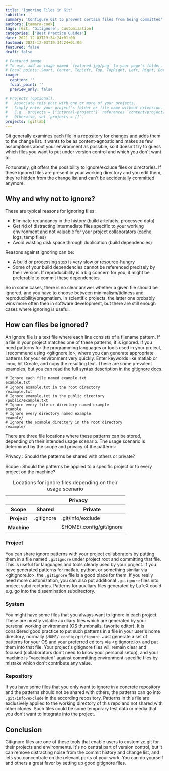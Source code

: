 ```yaml
---
title: 'Ignoring Files in Git'
subtitle: ''
summary: 'Configure Git to prevent certain files from being committed'
authors: [tamara-cook]
tags: [Git, 'Gitignore', Customization]
categories: ['Best Practice Guides']
date: 2021-12-03T19:34:24+01:00
lastmod: 2021-12-03T19:34:24+01:00
featured: false
draft: false

# Featured image
# To use, add an image named `featured.jpg/png` to your page's folder.
# Focal points: Smart, Center, TopLeft, Top, TopRight, Left, Right, BottomLeft, Bottom, BottomRight.
image:
  caption: ''
  focal_point: ''
  preview_only: false

# Projects (optional).
#   Associate this post with one or more of your projects.
#   Simply enter your project's folder or file name without extension.
#   E.g. `projects = ["internal-project"]` references `content/project/deep-learning/index.md`.
#   Otherwise, set `projects = []`.
projects: [gitlab]
---
```


Git generally examines each file in a repository for changes and adds them to the change list.
It wants to be as content-agnostic and makes as few assumptions about your environment as possible,
so it doesn't try to guess which files you want to put under version control and which you don't want to.

Fortunately, git offers the possibility to ignore/exclude files or directories.
If these ignored files are present in your working directory and you edit them,
they're hidden from the change list and can't be accidentally committed anymore.

## Why and why not to ignore?

These are typical reasons for ignoring files:

- Eliminate redundancy in the history (build artefacts, processed data)
- Get rid of distracting intermediate files specific to your working environment and not valuable for your project collaborators (cache, logs, temp files)
- Avoid wasting disk space through duplication (build dependencies)

Reasons against ignoring can be:

- A build or processing step is very slow or resource-hungry
- Some of your build dependencies cannot be referenced precisely by their version.
  If reproducibility is a big concern for you, it might be preferable to commit these dependencies.

So in some cases, there is no clear answer whether a given file should be ignored,
and you have to choose between minimalism/tidiness and reproducibility/pragmatism.
In scientific projects, the latter one probably wins more often then in software development, but there are still enough cases where ignoring is useful.

## How can files be ignored?

An ignore file is a text file where each line consists of a filename pattern.
If a file in your project matches one of these patterns, it is ignored.
If you need patterns for the programming languages or tools used in your project, I recommend using <gitignore.io>,
where you can generate appropriate patterns for your environment very quickly.
Enter keywords like matlab or linux, hit Create, and copy the resulting text.
These are some prevalent examples, but you can read the full syntax description in the [gitignore docs].

```gitignore
# Ignore each file named example.txt
example.txt
# Ignore example.txt in the root directory
/example.txt
# Ignore example.txt in the public directory
/public/example.txt
# Ignore every file or directory named example
example
# Ignore every directory named example
example/
# Ignore the example directory in the root directory
/example/
```

There are three file locations where these patterns can be stored, depending on their intended usage scenario.
The usage scenario is determined by the scope and privacy of the patterns:

Privacy
: Should the patterns be shared with others or private?

Scope
: Should the patterns be applied to a specific project or to every project on the machine?

<table>
  <caption>Locations for ignore files depending on their usage scenario</caption>
  <thead>
    <tr>
      <th></th>
      <th colspan="2">Privacy</th>
    </tr>
    <tr>
      <th>Scope</th>
      <th>Shared</th>
      <th>Private</th>
    </tr>
  </thead>
  <tbody>
    <tr>
      <th>Project</th>
      <td>.gitignore</td>
      <td>.git/info/exclude</td>
    </tr>
    <tr>
      <th>Machine</th>
      <td></td>
      <td>$HOME/.config/git/ignore</td>
    </tr>
  </tbody>
</table>

### Project

You can share ignore patterns with your project collaborators by putting them in a file named `.gitignore` under project root and committing that file.
This is useful for languages and tools clearly used by your project.
If you have generated patterns for matlab, python, or something similar via <gitignore.io>,
the `.gitignore` file is a good place for them.
If you really need more customization, you can also put additional `.gitignore` files into project subdirectories.
Patterns for auxiliary files generated by LaTeX could e.g. go into the dissemination subdirectory.

### System

You might have some files that you always want to ignore in each project.
These are mostly volatile auxiliary files which are generated by your personal working environment (OS thumbnails, favorite editor).
It is considered good practice to put such patterns in a file in your user's home directory, normally `$HOME/.config/git/ignore`.
Just generate a set of patterns for your OS and your preferred editors via <gitignore.io> and put them into that file.
Your project's gitignore files will remain clear and focused (collaborators don't need to know your personal setup),
and your machine is “vaccinated” against committing environment-specific files by mistake which don't contribute any value.

### Repository

If you have some files that you only want to ignore in a concrete repository and the patterns should not be shared with others,
the patterns can go into `.git/info/exclude` in the according repository.
Patterns in this file are exclusively applied to the working directory of this repo and not shared with other clones.
Such files could be some temporary test data or media that you don't want to integrate into the project.

## Conclusion

Gitignore files are one of these tools that enable users to customize git for their projects and environments.
It's no central part of version control, but it can remove distracting noise from the commit history and change list,
and lets you concentrate on the relevant parts of your work.
You can do yourself and others a great favor by setting up good gitignore files.

[gitignore docs]: https://git-scm.com/docs/gitignore
